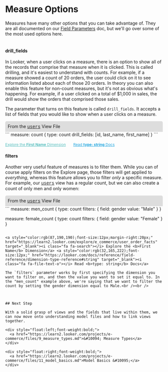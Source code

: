 # Measure Options

Measures have many other options that you can take advantage of. They are all documented on our [Field Parameters](https://looker.com/docs/reference/field-reference) doc, but we'll go over some of the most used options here.<br /><br />

#### drill_fields

In Looker, when a user clicks on a measure, there is an option to show all of the records that comprise that measure when it is clicked. This is called drilling, and it's easiest to understand with counts. For example, if a measure showed a count of 20 orders, the user could click on it to see information listed about each of those 20 orders. In theory you can also enable this feature for non-count measures, but it's not as obvious what's happening. For example, if a user clicked on a total of $1,000 in sales, the drill would show the orders that comprised those sales.

The parameter that turns on this feature is called `drill_fields`. It accepts a list of fields that you would like to show when a user clicks on a measure.

<div style="border-radius:5px 5px 0 0;padding:8px;background-color:rgb(221,221,221);">
 From the <a href="https://learn2.looker.com/projects/e-commerce/files/users.view.lkml" style="font-family:Monaco,Menlo,Consolas,Courier New,monospace;">users</a> View File</a>
</div>
```
measure: count {
  type: count
  drill_fields: [id, last_name, first_name]
}
```

<a style="color:rgb(87,190,190);font-size:12px;margin-right:20px;" href="https://learn2.looker.com/explore/e_commerce/user_order_facts" target="_blank"><i class="fa fa-search"></i> Explore the <b>First Name</b> Dimension</a> <a style="color:rgb(32,165,222);font-size:12px;" href="https://looker.com/docs/reference/field-reference/dimension-type-reference#string" target="_blank"><i class="fa fa-file-text-o"></i> Read <b>type: string</b> Docs</a>

#### filters

Another very useful feature of measures is to filter them. While you can of course apply filters on the Explore page, those filters will get applied to *everything*, whereas this feature allows you to filter *only* a specific measure. For example, our <a href="https://learn2.looker.com/projects/e-commerce/files/users.view.lkml" style="font-family:Monaco,Menlo,Consolas,Courier New,monospace;">users</a> view has a regular count, but we can also create a count of only men and only women:


<div style="border-radius:5px 5px 0 0;padding:8px;background-color:rgb(221,221,221);">
 From the <a href="https://learn2.looker.com/projects/e-commerce/files/users.view.lkml" style="font-family:Monaco,Menlo,Consolas,Courier New,monospace;">users</a> View File</a>
</div>
```
measure: men_count {
  type: count
  filters: {
    field: gender
    value: "Male"
  }
}

measure: female_count {
  type: count
  filters: {
    field: gender
    value: "Female"
  }
}
```

<a style="color:rgb(87,190,190);font-size:12px;margin-right:20px;" href="https://learn2.looker.com/explore/e_commerce/user_order_facts" target="_blank"><i class="fa fa-search"></i> Explore the <b>First Name</b> Dimension</a> <a style="color:rgb(32,165,222);font-size:12px;" href="https://looker.com/docs/reference/field-reference/dimension-type-reference#string" target="_blank"><i class="fa fa-file-text-o"></i> Read <b>type: string</b> Docs</a>

The `filters` parameter works by first specifying the dimension you want to filter on, and then the value you want to set it equal to. In the "men_count" example above, we're saying that we want to filter the count by setting the gender dimension equal to Male.<br /><br />



## Next Step

With a solid grasp of views and the fields that live within them, we can now move onto understanding model files and how to link views together.

<div style="float:left;font-weight:bold;">
  <a href="https://learn2.looker.com/projects/e-commerce/files/9_measure_types.md">&#10094; Measure Types</a>
</div>

<div style="float:right;font-weight:bold;">
  <a href="https://learn2.looker.com/projects/e-commerce/files/11_model_basics.md">Model Basics &#10095;</a>
</div>
